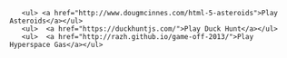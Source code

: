 
 <html>
 <body>
    
       <ul> <a href="http://www.dougmcinnes.com/html-5-asteroids">Play Asteroids</a></ul>
       <ul>  <a href="https://duckhuntjs.com/">Play Duck Hunt</a></ul>
       <ul>  <a href="http://razh.github.io/game-off-2013/">Play Hyperspace Gas</a></ul>
</body>
</html>
